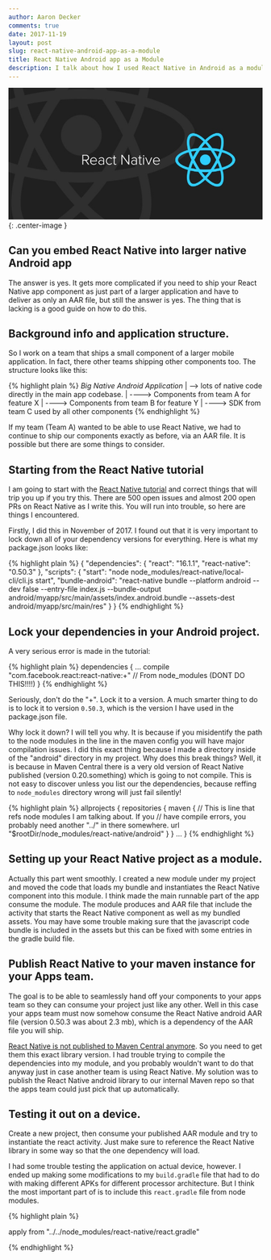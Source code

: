 ```yaml
---
author: Aaron Decker
comments: true
date: 2017-11-19
layout: post
slug: react-native-android-app-as-a-module
title: React Native Android app as a Module
description: I talk about how I used React Native in Android as a module that was part of a larger Android app
---
```


![kubernetes](/images/blog/react-native.jpg){: .center-image }

## Can you embed React Native into larger native Android app

The answer is yes. It gets more complicated if you need to ship your React Native app
component as just part of a larger application and have to deliver as only an AAR file, but
still the answer is yes. The thing that is lacking is a good guide on how to do this.

## Background info and application structure.

So I work on a team that ships a small component of a larger mobile application. In fact, there
other teams shipping other components too. The structure looks like this:

{% highlight plain %}
*Big Native Android Application*
  | --> lots of native code directly in the main app codebase.
  |
  ----> Components from team A for feature X
  |
  ----> Components from team B for feature Y
  |
  ----> SDK from team C used by all other components
{% endhighlight %}


If my team (Team A) wanted to be able to use React Native, we had to continue to ship our
components exactly as before, via an AAR file. It is possible but there are some things to consider.

## Starting from the React Native tutorial

I am going to start with the [React Native tutorial](https://facebook.github.io/react-native/docs/integration-with-existing-apps.html) and correct things that will trip you up if you try this. There are 500 open issues and almost 200 open PRs on React Native as I write this. You will run into trouble, so here are things I encountered.


Firstly, I did this in November of 2017. I found out that it is very important to lock down all of your dependency versions for everything. Here is what my package.json looks like:

{% highlight plain %}
{
  "dependencies": {
    "react": "16.1.1",
    "react-native": "0.50.3"
  },
  "scripts": {
    "start": "node node_modules/react-native/local-cli/cli.js start",
    "bundle-android": "react-native bundle --platform android --dev false --entry-file index.js --bundle-output android/myapp/src/main/assets/index.android.bundle --assets-dest android/myapp/src/main/res"
  }
}
{% endhighlight %}



## Lock your dependencies in your Android project.

A very serious error is made in the tutorial:

{% highlight plain %}
dependencies {
    ...
    compile "com.facebook.react:react-native:+" // From node_modules (DONT DO THIS!!!!)
}
{% endhighlight %}


Seriously, don't do the "+". Lock it to a version. A much smarter thing to do is to lock it to version ``` 0.50.3 ```, which is the version I have used in the package.json file.

Why lock it down? I will tell you why. It is because if you misidentify the path to the node modules in the line
in the maven config you will have major compilation issues. I did this exact thing because I made a directory inside of the "android" directory in my project.  Why does this break things? Well, it is because in Maven Central there is a very old version of
React Native published (version 0.20.something) which is going to not compile. This is not easy to discover unless you list our the dependencies, because reffing to ```node_modules``` directory wrong will just fail silently!

{% highlight plain %}
allprojects {
    repositories {
        maven {
            // This is line that refs node modules I am talking about. If you
            // have compile errors, you probably need another "../" in there somewhere.
            url "$rootDir/node_modules/react-native/android"
        }
    }
    ...
}
{% endhighlight %}


## Setting up your React Native project as a module.

Actually this part went smoothly. I created a new module under my project and moved the
code that loads my bundle and instantiates the React Native component  into this module.
I think made the main runnable part of the app consume the module. The module produces and AAR file
that include the activity that starts the React Native component as well as my bundled assets. You
may have some trouble making sure that the javascript code bundle is included in the
assets but this can be fixed with some entries in the gradle build file.


## Publish React Native to your maven instance for your Apps team.

The goal is to be able to seamlessly hand off your components to your apps team so they
can consume your project just like any other. Well in this case your apps team
must now somehow consume the React Native android AAR file (version 0.50.3 was about 2.3 mb), which is a dependency of the
AAR file you will ship.

[React Native is not published to Maven Central anymore](https://github.com/facebook/react-native/issues/13094). So you need to get them this exact library version.
I had trouble trying to compile the dependencies into my module, and you probably wouldn't want to do that anyway
just in case another team is using React Native. My solution was to publish the React Native android
library to our internal Maven repo so that the apps team could just pick that up automatically.


## Testing it out on a device.

Create a new project, then consume your published AAR module and try to instantiate the react activity.
Just make sure to reference the React Native library in some way so that the one dependency will load.

I had some trouble testing the application on actual device, however. I ended up making some modifications to my ```build.gradle``` file
that had to do with making different APKs for different processor architecture. But I think the most important
part of is to include this ```react.gradle``` file from node modules.

{% highlight plain %}

apply from "../../node_modules/react-native/react.gradle"

{% endhighlight %}
